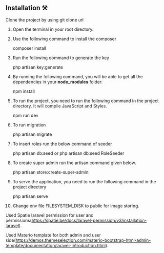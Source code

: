 
## Installation ⚒️

   Clone the project by using git clone url

1. Open the terminal in your root directory.

2. Use the following command to install the composer

   composer install

3. Run the following command to generate the key

   php artisan key:generate

4. By running the following command, you will be able to get all the dependencies in your **node_modules** folder:

   npm install

5. To run the project, you need to run the following command in the project directory. It will compile JavaScript and Styles.

   npm run dev

6. To run migration

   php artisan migrate

7. To insert roles run the below command of seeder

   php artisan db:seed or php artisan db:seed RoleSeeder

8. To create super admin run the artisan command given below.

   php artisan store:create-super-admin

9. To serve the application, you need to run the following command in the project directory

   php artisan serve


10. Change env file FILESYSTEM_DISK to public for image storing.

Used Spatie laravel permission for user and permissions(https://spatie.be/docs/laravel-permission/v3/installation-laravel).

Used Materio template for both admin and user side(https://demos.themeselection.com/materio-bootstrap-html-admin-template/documentation/laravel-introduction.html).


